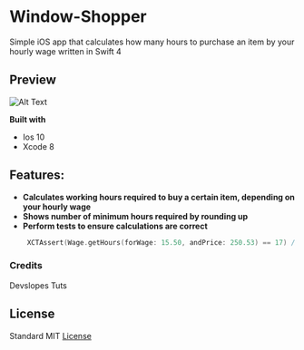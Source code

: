 # Window-Shopper
Simple iOS app that calculates how many hours to purchase an item by your hourly wage written in Swift 4

## Preview
![Alt Text](https://media.giphy.com/media/MBfxioCtIi5mwuI0M8/giphy.gif)

**Built with**
- Ios 10
- Xcode 8 

## Features:
- **Calculates working hours required to buy a certain item, depending on your hourly wage**
- **Shows number of minimum hours required by rounding up**
- **Perform tests to ensure calculations are correct**
  ```swift
   XCTAssert(Wage.getHours(forWage: 15.50, andPrice: 250.53) == 17) //It should be 17 cuz # rounds up
  ```

### Credits
Devslopes Tuts

## License
Standard MIT [License](https://github.com/johnnyperdomo/Window-Shopper/blob/master/LICENSE) 
